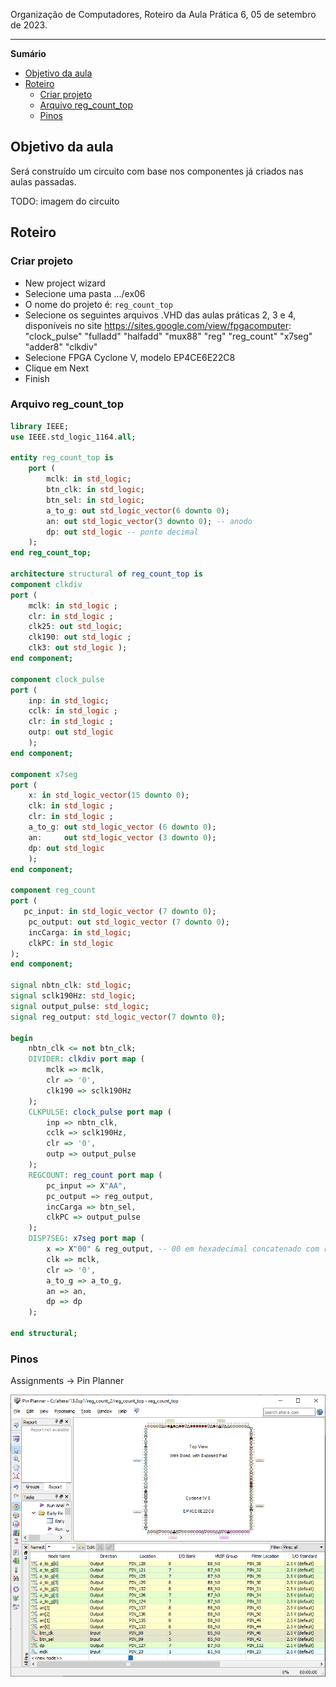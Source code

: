 Organização de Computadores, Roteiro da Aula Prática 6, 05 de setembro de 2023.

---

**Sumário**

- [Objetivo da aula](#objetivo-da-aula)
- [Roteiro](#roteiro)
	- [Criar projeto](#criar-projeto)
	- [Arquivo reg\_count\_top](#arquivo-reg_count_top)
	- [Pinos](#pinos)

## Objetivo da aula

Será construído um circuito com base nos componentes já criados nas aulas passadas.

TODO: imagem do circuito

## Roteiro

### Criar projeto

- New project wizard
- Selecione uma pasta .../ex06
- O nome do projeto é: `reg_count_top`
- Selecione os seguintes arquivos .VHD das aulas práticas 2, 3 e 4, disponíveis no site https://sites.google.com/view/fpgacomputer: "clock_pulse" "fulladd" "halfadd" "mux88" "reg" "reg_count" "x7seg" "adder8" "clkdiv" 
- Selecione FPGA Cyclone V, modelo EP4CE6E22C8
- Clique em Next
- Finish

### Arquivo reg_count_top

```VHDL
library IEEE;
use IEEE.std_logic_1164.all;

entity reg_count_top is
	port (
		mclk: in std_logic;
		btn_clk: in std_logic;
		btn_sel: in std_logic;
		a_to_g: out std_logic_vector(6 downto 0);
		an: out std_logic_vector(3 downto 0); -- anodo
		dp: out std_logic -- ponto decimal
	);
end reg_count_top;

architecture structural of reg_count_top is
component clkdiv
port (
	mclk: in std_logic ;
	clr: in std_logic ;
	clk25: out std_logic;
	clk190: out std_logic ;
	clk3: out std_logic ); 
end component;

component clock_pulse
port (
	inp: in std_logic;
	cclk: in std_logic ;
	clr: in std_logic ;
	outp: out std_logic
	);
end component;

component x7seg
port (
	x: in std_logic_vector(15 downto 0);
	clk: in std_logic ;
	clr: in std_logic ;
	a_to_g: out	std_logic_vector (6 downto 0);
	an:     out std_logic_vector (3 downto 0);
	dp: out std_logic 
	);
end component;
                
component reg_count
port ( 
   pc_input: in std_logic_vector (7 downto 0);
	pc_output: out std_logic_vector (7 downto 0);
	incCarga: in std_logic;
	clkPC: in std_logic 
);
end component;

signal nbtn_clk: std_logic;
signal sclk190Hz: std_logic;
signal output_pulse: std_logic;
signal reg_output: std_logic_vector(7 downto 0);

begin
	nbtn_clk <= not btn_clk;
	DIVIDER: clkdiv port map (
		mclk => mclk,
		clr => '0',
		clk190 => sclk190Hz
	);
	CLKPULSE: clock_pulse port map (
		inp => nbtn_clk,
		cclk => sclk190Hz,
		clr => '0',
		outp => output_pulse
	);
	REGCOUNT: reg_count port map (
		pc_input => X"AA",
		pc_output => reg_output,
		incCarga => btn_sel,
		clkPC => output_pulse
	);
	DISP7SEG: x7seg port map (
		x => X"00" & reg_output, -- 00 em hexadecimal concatenado com reg_output
		clk => mclk,
		clr => '0',
		a_to_g => a_to_g,
		an => an,
		dp => dp
	);

end structural;
```

### Pinos

Assignments -> Pin Planner

![Pin planner](imgs/pin-planner.png)
